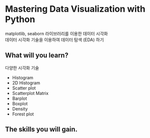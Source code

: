 # Mastering Data Visualization with Python  
matplotlib, seaborn 라이브러리를 이용한 데이터 시각화  
데이터 시각화 기술을 이용하여 데이터 탐색 (EDA) 하기


## What will you learn? 
다양한 시각화 기술
* Histogram
* 2D Histogram
* Scatter plot
* Scatterplot Matrix
* Barplot
* Boxplot
* Density
* Forest plot


## The skills you will gain.
